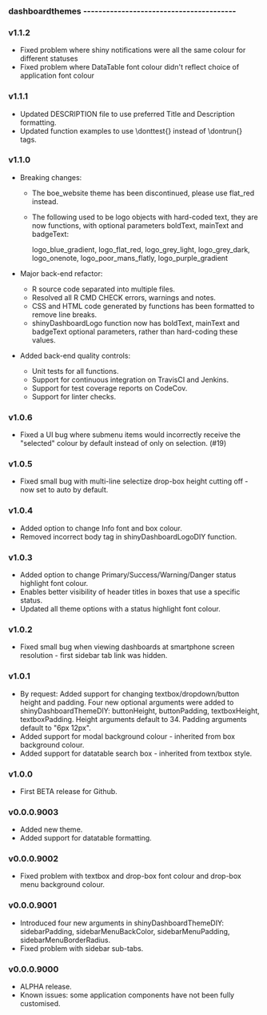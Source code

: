 ### dashboardthemes ----------------------------------------

### v1.1.2
* Fixed problem where shiny notifications were all the same colour for different statuses
* Fixed problem where DataTable font colour didn't reflect choice of application font colour

### v1.1.1
* Updated DESCRIPTION file to use preferred Title and Description formatting.
* Updated function examples to use \donttest{} instead of \dontrun{} tags.

### v1.1.0
* Breaking changes:
  - The boe_website theme has been discontinued, please use flat_red instead.
  - The following used to be logo objects with hard-coded text, they are now functions, with optional parameters boldText, mainText and badgeText:
  
    logo_blue_gradient, logo_flat_red, logo_grey_light, logo_grey_dark, logo_onenote, logo_poor_mans_flatly, logo_purple_gradient
    
* Major back-end refactor:
  - R source code separated into multiple files.
  - Resolved all R CMD CHECK errors, warnings and notes.
  - CSS and HTML code generated by functions has been formatted to remove line breaks.
  - shinyDashboardLogo function now has boldText, mainText and badgeText optional parameters, rather than hard-coding these values.
  
* Added back-end quality controls:
  - Unit tests for all functions.
  - Support for continuous integration on TravisCI and Jenkins.
  - Support for test coverage reports on CodeCov.
  - Support for linter checks.

### v1.0.6
* Fixed a UI bug where submenu items would incorrectly receive the "selected" colour by default instead of only on selection. (#19)

### v1.0.5
* Fixed small bug with multi-line selectize drop-box height cutting off - now set to auto by default.


### v1.0.4
* Added option to change Info font and box colour.
* Removed incorrect body tag in shinyDashboardLogoDIY function.


### v1.0.3
* Added option to change Primary/Success/Warning/Danger status highlight font colour.
* Enables better visibility of header titles in boxes that use a specific status.
* Updated all theme options with a status highlight font colour.


### v1.0.2
* Fixed small bug when viewing dashboards at smartphone screen resolution - first sidebar tab link was hidden.


### v1.0.1
* By request: Added support for changing textbox/dropdown/button height and padding.
  Four new optional arguments were added to shinyDashboardThemeDIY: 
  buttonHeight, buttonPadding, textboxHeight, textboxPadding.
  Height arguments default to 34. Padding arguments default to "6px 12px".
* Added support for modal background colour - inherited from box background colour.
* Added support for datatable search box - inherited from textbox style.


### v1.0.0 
* First BETA release for Github.


### v0.0.0.9003
* Added new theme.
* Added support for datatable formatting.


### v0.0.0.9002
* Fixed problem with textbox and drop-box font colour and drop-box menu background colour.


### v0.0.0.9001
* Introduced four new arguments in shinyDashboardThemeDIY:
  sidebarPadding, sidebarMenuBackColor, sidebarMenuPadding, sidebarMenuBorderRadius.
* Fixed problem with sidebar sub-tabs.


### v0.0.0.9000
* ALPHA release.
* Known issues: some application components have not been fully customised.
